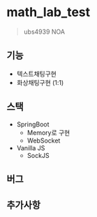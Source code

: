 # math_lab_test
> ubs4939 NOA
## 기능

- 텍스트채팅구현
- 화상채팅구현 (1:1)

## 스택

- SpringBoot
  - Memory로 구현
  - WebSocket
- Vanilla JS
  - SockJS

## 버그

## 추가사항

